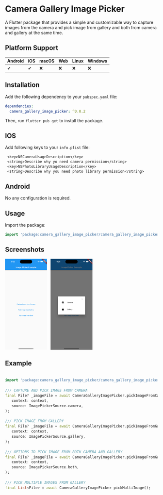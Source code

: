 # Camera Gallery Image Picker

A Flutter package that provides a simple and customizable way to capture images from the camera and pick image from gallery and both from camera and gallery at the same time.

## Platform Support

| Android | iOS | macOS | Web | Linux | Windows |
|---------|-----|-------|-----|-------|---------|
| ✔       | ✔   | :x:     | :x:   | :x:   | :x:     |

## Installation

Add the following dependency to your `pubspec.yaml` file:

```yaml
dependencies:
  camera_gallery_image_picker: ^0.0.2
```

Then, run `flutter pub get` to install the package.

## IOS
Add following keys to your `info.plist` file:

```
 <key>NSCameraUsageDescription</key>
 <string>Describe why yo need camera permission</string>
 <key>NSPhotoLibraryUsageDescription</key>
 <string>Describe why you need photo library permission</string>
```

## Android
No any configuration is required.

## Usage
Import the package:
```dart
import 'package:camera_gallery_image_picker/camera_gallery_image_picker.dart';
```


## Screenshots
<img src="./screenshots/1.png" height="300cm"/>
&nbsp
<img src="./screenshots/2.png" height="300cm"/>

## Example
``` dart

import 'package:camera_gallery_image_picker/camera_gallery_image_picker.dart';

/// CAPTURE AND PICK IMAGE FROM CAMERA
final File? _imageFile = await CameraGalleryImagePicker.pickImageFromCamera(
   context: context,
   source: ImagePickerSource.camera,
);

/// PICK IMAGE FROM GALLERY
final File? _imageFile = await CameraGalleryImagePicker.pickImageFromGallery(
   context: context,
   source: ImagePickerSource.gallery,
);

/// OPTIONS TO PICK IMAGE FROM BOTH CAMERA AND GALLERY
final File? _imageFile = await CameraGalleryImagePicker.pickImageFromGallery(
   context: context,
   source: ImagePickerSource.both,
);

/// PICK MULTIPLE IMAGES FROM GALLERY
final List<File> = await CameraGalleryImagePicker pickMultiImage();

```